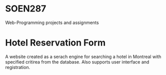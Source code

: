 # SOEN287
Web-Programming projects and assignments

# Hotel Reservation Form
A website created as a serach engine for searching a hotel in Montreal with specified critirea from the database. Also supports user interface and registration.
